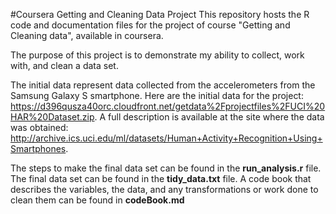 ﻿#Coursera Getting and Cleaning Data Project
This repository hosts the R code and documentation files for the project of course "Getting and Cleaning data", available in coursera.

The purpose of this project is to demonstrate my ability to collect, work with, and clean a data set.

The initial data represent data collected from the accelerometers from the Samsung Galaxy S smartphone. Here are the initial data for the project:
<https://d396qusza40orc.cloudfront.net/getdata%2Fprojectfiles%2FUCI%20HAR%20Dataset.zip>. A full description is available at the site where the data was obtained:
<http://archive.ics.uci.edu/ml/datasets/Human+Activity+Recognition+Using+Smartphones>.

The steps to make the final data set can be found in the **run_analysis.r** file. The final data set can be found in the **tidy_data.txt** file. A code book that describes the variables, the data, and any transformations or work done to clean them can be found in **codeBook.md**
